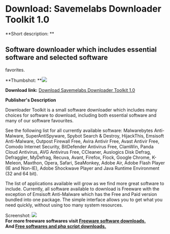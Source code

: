 # Download: Savemelabs Downloader Toolkit 1.0

**Short description: **

## Software downloader which includes essential software and selected software
favorites.

  
**Thumbshot: **![](http://www.freewarefiles.com/screenshot/smldnldrtlkt_md.jpg)   
  
**Download link:** [Download Savemelabs Downloader Toolkit 1.0](http://freesoftwares.boysofts.com/Savemelabs-Downloader-Toolkit_program_57195.html)  
  

**Publisher's Description**  
  

Downloader Toolkit is a small software downloader which includes many choices
for software to download, including both essential software and many of our
software favourites.

See the following list for all currently available software: Malwarebytes
Anti-Malware, SuperAntiSpyware, Spybot Search & Destroy, HijackThis, Emsisoft
Anti-Malware, Outpost Firewall Free, Avira Antivir Free, Avast Antivir Free,
Comodo Internet Security, BitDefender Antivirus Free, ClamWin, Panda Cloud
Antivirus, AVG Antivirus Free, CCleaner, Auslogics Disk Defrag, Defraggler,
MyDefrag, Recuva, Avant, Firefox, Flock, Google Chrome, K-Meleon, Maxthon,
Opera, Safari, SeaMonkey, Adobe Air, Adobe Flash Player (IE and Non-IE), Adobe
Shockwave Player and Java Runtime Environment (32 and 64 bit).

The list of applications available will grow as we find more great software to
include. Currently, all software available to download is Freeware with the
exception of Emsisoft Anti-Malware which has the Free and Paid version bundled
into one package. The simple interface allows you to get what you need
quickly, without using too many system resources.

  
  
Screenshot: ![](http://www.freewarefiles.com/screenshot/smldnldrtlkt.jpg)  
**For more freeware softwares visit [Freeware software downloads.](http://freesoftwares.boysofts.com/)**   
**And [Free softwares and php script downloads.](http://www.boysofts.com/)**

